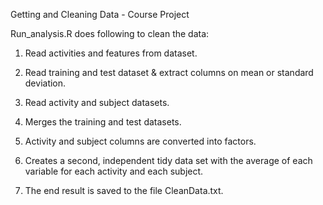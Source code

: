 Getting and Cleaning Data - Course Project

Run_analysis.R does following to clean the data:

1) Read activities and features from dataset.

2) Read training and test dataset & extract columns on mean or standard deviation.

3) Read activity and subject datasets.

4) Merges the training and test datasets.

5) Activity and subject columns are converted into factors.

6) Creates a second, independent tidy data set with the average of each variable for each activity and each subject.

7) The end result is saved to the file CleanData.txt.